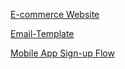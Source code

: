 [E-commerce Website](https://www.figma.com/proto/tGiC2LeoZg9xVCCqjbYDpX/EUPHORIA?node-id=1-2&starting-point-node-id=1%3A2)

[Email-Template](https://www.figma.com/design/d3PdupLtVM35n6M6BGM0e7/Email-template?m=dev&t=A3fjG1OmdjPjIELX-1)

[Mobile App Sign-up Flow](https://www.figma.com/proto/IPrzZA6zwaXxZgoCyYEwg5/Mobileapp?node-id=0-1&t=sHviJq0JsdlstgxN-1)
